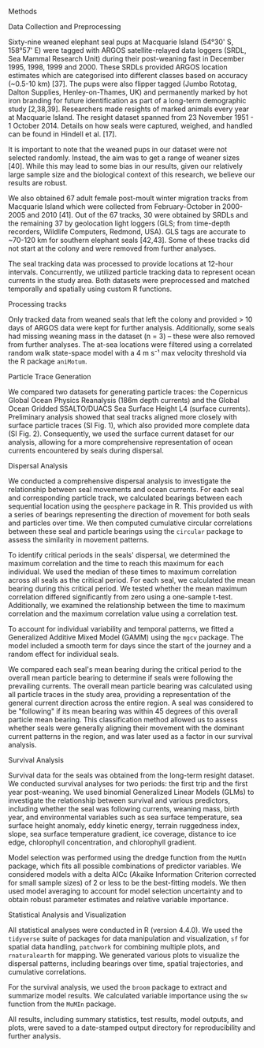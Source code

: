 Methods

Data Collection and Preprocessing

Sixty-nine weaned elephant seal pups at Macquarie Island (54°30' S, 158°57' E) were tagged with ARGOS satellite-relayed data loggers (SRDL, Sea Mammal Research Unit) during their post-weaning fast in December 1995, 1998, 1999 and 2000. These SRDLs provided ARGOS location estimates which are categorised into different classes based on accuracy (~0.5-10 km) [37]. The pups were also flipper tagged (Jumbo Rototag, Dalton Supplies, Henley-on-Thames, UK) and permanently marked by hot iron branding for future identification as part of a long-term demographic study [2,38,39]. Researchers made resights of marked animals every year at Macquarie Island. The resight dataset spanned from 23 November 1951 - 1 October 2014. Details on how seals were captured, weighed, and handled can be found in Hindell et al. [17].

It is important to note that the weaned pups in our dataset were not selected randomly. Instead, the aim was to get a range of weaner sizes [40]. While this may lead to some bias in our results, given our relatively large sample size and the biological context of this research, we believe our results are robust.

We also obtained 67 adult female post-moult winter migration tracks from Macquarie Island which were collected from February-October in 2000-2005 and 2010 [41]. Out of the 67 tracks, 30 were obtained by SRDLs and the remaining 37 by geolocation light loggers (GLS; from time-depth recorders, Wildlife Computers, Redmond, USA). GLS tags are accurate to ~70-120 km for southern elephant seals [42,43]. Some of these tracks did not start at the colony and were removed from further analyses.

The seal tracking data was processed to provide locations at 12-hour intervals. Concurrently, we utilized particle tracking data to represent ocean currents in the study area. Both datasets were preprocessed and matched temporally and spatially using custom R functions.

Processing tracks

Only tracked data from weaned seals that left the colony and provided > 10 days of ARGOS data were kept for further analysis. Additionally, some seals had missing weaning mass in the dataset (n = 3) – these were also removed from further analyses. The at-sea locations were filtered using a correlated random walk state-space model with a 4 m s⁻¹ max velocity threshold via the R package `aniMotum`.

Particle Trace Generation

We compared two datasets for generating particle traces: the Copernicus Global Ocean Physics Reanalysis (186m depth currents) and the Global Ocean Gridded SSALTO/DUACS Sea Surface Height L4 (surface currents). Preliminary analysis showed that seal tracks aligned more closely with surface particle traces (SI Fig. 1), which also provided more complete data (SI Fig. 2). Consequently, we used the surface current dataset for our analysis, allowing for a more comprehensive representation of ocean currents encountered by seals during dispersal.

Dispersal Analysis

We conducted a comprehensive dispersal analysis to investigate the relationship between seal movements and ocean currents. For each seal and corresponding particle track, we calculated bearings between each sequential location using the `geosphere` package in R. This provided us with a series of bearings representing the direction of movement for both seals and particles over time. We then computed cumulative circular correlations between these seal and particle bearings using the `circular` package to assess the similarity in movement patterns.

To identify critical periods in the seals' dispersal, we determined the maximum correlation and the time to reach this maximum for each individual. We used the median of these times to maximum correlation across all seals as the critical period. For each seal, we calculated the mean bearing during this critical period. We tested whether the mean maximum correlation differed significantly from zero using a one-sample t-test. Additionally, we examined the relationship between the time to maximum correlation and the maximum correlation value using a correlation test.

To account for individual variability and temporal patterns, we fitted a Generalized Additive Mixed Model (GAMM) using the `mgcv` package. The model included a smooth term for days since the start of the journey and a random effect for individual seals.

We compared each seal's mean bearing during the critical period to the overall mean particle bearing to determine if seals were following the prevailing currents. The overall mean particle bearing was calculated using all particle traces in the study area, providing a representation of the general current direction across the entire region. A seal was considered to be "following" if its mean bearing was within 45 degrees of this overall particle mean bearing. This classification method allowed us to assess whether seals were generally aligning their movement with the dominant current patterns in the region, and was later used as a factor in our survival analysis.

Survival Analysis

Survival data for the seals was obtained from the long-term resight dataset. We conducted survival analyses for two periods: the first trip and the first year post-weaning. We used binomial Generalized Linear Models (GLMs) to investigate the relationship between survival and various predictors, including whether the seal was following currents, weaning mass, birth year, and environmental variables such as sea surface temperature, sea surface height anomaly, eddy kinetic energy, terrain ruggedness index, slope, sea surface temperature gradient, ice coverage, distance to ice edge, chlorophyll concentration, and chlorophyll gradient.

Model selection was performed using the dredge function from the `MuMIn` package, which fits all possible combinations of predictor variables. We considered models with a delta AICc (Akaike Information Criterion corrected for small sample sizes) of 2 or less to be the best-fitting models. We then used model averaging to account for model selection uncertainty and to obtain robust parameter estimates and relative variable importance.

Statistical Analysis and Visualization

All statistical analyses were conducted in R (version 4.4.0). We used the `tidyverse` suite of packages for data manipulation and visualization, `sf` for spatial data handling, `patchwork` for combining multiple plots, and `rnaturalearth` for mapping. We generated various plots to visualize the dispersal patterns, including bearings over time, spatial trajectories, and cumulative correlations.

For the survival analysis, we used the `broom` package to extract and summarize model results. We calculated variable importance using the `sw` function from the `MuMIn` package.

All results, including summary statistics, test results, model outputs, and plots, were saved to a date-stamped output directory for reproducibility and further analysis.